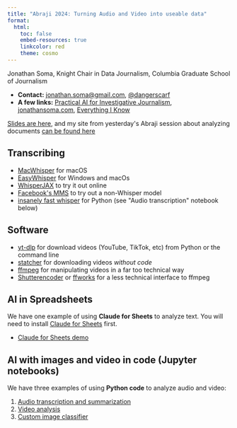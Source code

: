 ```yaml
---
title: "Abraji 2024: Turning Audio and Video into useable data"
format:
  html:
    toc: false
    embed-resources: true
    linkcolor: red
    theme: cosmo
---
```


Jonathan Soma, Knight Chair in Data Journalism, Columbia Graduate School of Journalism

- **Contact:** jonathan.soma@gmail.com, [@dangerscarf](https://twitter.com/dangerscarf)
- **A few links:** [Practical AI for Investigative Journalism](https://www.youtube.com/playlist?list=PLewNEVDy7gq1_GPUaL0OQ31QsiHP5ncAQ), [jonathansoma.com](https://jonathansoma.com), [Everything I Know](https://jonathansoma.com/everything/)

[Slides are here](abraji-audio-video.pdf), and my site from yesterday's Abraji session about analyzing documents [can be found here](https://github.com/jsoma/2024-abraji-ai-docs)

## Transcribing

- [MacWhisper](https://goodsnooze.gumroad.com/l/macwhisper) for macOS
- [EasyWhisper](https://easywhisper.io/) for Windows and macOs
- [WhisperJAX](https://huggingface.co/spaces/sanchit-gandhi/whisper-jax) to try it out online
- [Facebook's MMS](https://huggingface.co/spaces/mms-meta/MMS) to try out a non-Whisper model
- [insanely fast whisper](https://github.com/Vaibhavs10/insanely-fast-whisper) for Python (see "Audio transcription" notebook below)

## Software

- [yt-dlp](https://github.com/yt-dlp/yt-dlp) for download videos (YouTube, TikTok, etc) from Python or the command line
- [statcher](https://stacher.io/) for downloading videos *without code*
- [ffmpeg](https://ffmpeg.org/) for manipulating videos in a far too technical way
- [Shutterencoder](https://www.shutterencoder.com) or [ffworks](https://ffworks.net) for a less technical interface to ffmpeg

## AI in Spreadsheets

We have one example of using **Claude for Sheets** to analyze text. You will need to install [Claude for Sheets](https://workspace.google.com/marketplace/app/claude_for_sheets/909417792257) first.

- [Claude for Sheets demo](https://docs.google.com/spreadsheets/d/14CHGyrcmq3M9OFXohsItKdSokdkBl-5DIP5TZWtBL0M/edit?usp=sharing)

## AI with images and video in code (Jupyter notebooks)

We have three examples of using **Python code** to analyze audio and video:

1. [Audio transcription and summarization](https://colab.research.google.com/github/jsoma/abraji24-ai-audio-video/blob/main/01-Audio%20transcription%20and%20summarization.ipynb)
2. [Video analysis](https://colab.research.google.com/github/jsoma/abraji24-ai-audio-video/blob/main/02-Video%20analysis%20pyscenedetect.ipynb)
3. [Custom image classifier](https://colab.research.google.com/github/jsoma/abraji24-ai-audio-video/blob/main/03-Custom-classifier.ipynb)

